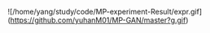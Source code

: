 ![/home/yang/study/code/MP-experiment-Result/expr.gif]
(https://github.com/yuhanM01/MP-GAN/master?g.gif)
